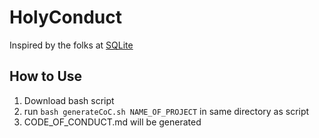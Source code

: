 # HolyConduct
Inspired by the folks at [SQLite](https://sqlite.org/codeofconduct.html)

## How to Use
1. Download bash script
2. run `bash generateCoC.sh NAME_OF_PROJECT` in same directory as script
3. CODE_OF_CONDUCT.md will be generated

